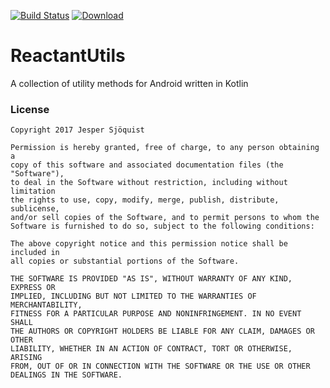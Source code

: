 [![Build Status](https://travis-ci.org/JesperSjoquist/ReactantUtils.svg?branch=master)](https://travis-ci.org/JesperSjoquist/ReactantUtils) [![Download](null/packages/jespersjoquist/maven/reactantutils/images/download.svg?version=0.0.3) ](https://bintray.com/jespersjoquist/maven/reactantutils/0.0.3/link)

# ReactantUtils
A collection of utility methods for Android written in Kotlin


### License

    Copyright 2017 Jesper Sjöquist

    Permission is hereby granted, free of charge, to any person obtaining a 
    copy of this software and associated documentation files (the "Software"), 
    to deal in the Software without restriction, including without limitation 
    the rights to use, copy, modify, merge, publish, distribute, sublicense, 
    and/or sell copies of the Software, and to permit persons to whom the 
    Software is furnished to do so, subject to the following conditions:
    
    The above copyright notice and this permission notice shall be included in 
    all copies or substantial portions of the Software.
    
    THE SOFTWARE IS PROVIDED "AS IS", WITHOUT WARRANTY OF ANY KIND, EXPRESS OR 
    IMPLIED, INCLUDING BUT NOT LIMITED TO THE WARRANTIES OF MERCHANTABILITY, 
    FITNESS FOR A PARTICULAR PURPOSE AND NONINFRINGEMENT. IN NO EVENT SHALL 
    THE AUTHORS OR COPYRIGHT HOLDERS BE LIABLE FOR ANY CLAIM, DAMAGES OR OTHER 
    LIABILITY, WHETHER IN AN ACTION OF CONTRACT, TORT OR OTHERWISE, ARISING 
    FROM, OUT OF OR IN CONNECTION WITH THE SOFTWARE OR THE USE OR OTHER 
    DEALINGS IN THE SOFTWARE.
